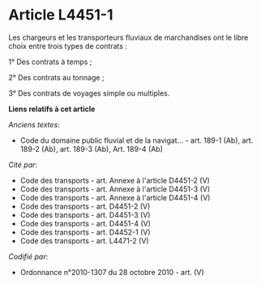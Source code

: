 # Article L4451-1

Les chargeurs et les transporteurs fluviaux de marchandises ont le libre choix entre trois types de contrats :

1° Des contrats à temps ;

2° Des contrats au tonnage ;

3° Des contrats de voyages simple ou multiples.

**Liens relatifs à cet article**

_Anciens textes_:

  - Code du domaine public fluvial et de la navigat... - art. 189-1 (Ab), art. 189-2 (Ab), art. 189-3 (Ab), Art. 189-4 (Ab)

_Cité par_:

  - Code des transports - art. Annexe à l'article D4451-2 (V)
  - Code des transports - art. Annexe à l'article D4451-3 (V)
  - Code des transports - art. Annexe à l'article D4451-4 (V)
  - Code des transports - art. D4451-2 (V)
  - Code des transports - art. D4451-3 (V)
  - Code des transports - art. D4451-4 (V)
  - Code des transports - art. D4452-1 (V)
  - Code des transports - art. L4471-2 (V)

_Codifié par_:

  - Ordonnance n°2010-1307 du 28 octobre 2010 - art. (V)

